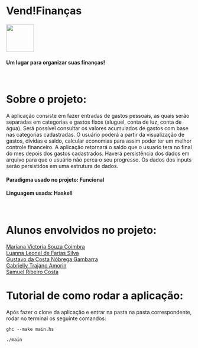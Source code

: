 <h1 color="pink">Vend!Finanças</h1>
<div display="flex" align-items= "center">
<img height="75px" width="75px" margin-right="20px" src= "https://image.flaticon.com/icons/png/512/1990/1990466.png">
<h4>Um lugar para organizar suas finanças!</h4>
</div>
<br>
<h1>Sobre o projeto: </h1>
<p>A aplicação consiste em fazer entradas de gastos pessoais, as quais serão separadas em categorias e gastos fixos (aluguel, conta de luz, conta de água). Será possível consultar os valores acumulados de gastos com base nas categorias cadastradas. O usuário poderá a partir da visualização de gastos, dívidas e saldo, calcular economias para assim poder ter um melhor controle financeiro. A aplicação retornará o saldo que o usuario tera no final do mes depois dos gastos cadastrados. Haverá persistência dos dados em arquivo para que o usuário não perca o seu progresso. Os dados dos inputs serão persistidos em uma estrutura de dados. </p>
<h4>Paradigma usado no projeto: Funcional</h4> 
<h4>Linguagem usada: Haskell</h4> 
<br>
<h1>Alunos envolvidos no projeto: </h1>
<a href="https://github.com/marianacoimbra">Mariana Victoria Souza Coimbra</a> 
<br>
<a href="https://github.com/LuannaLeonel">Luanna Leonel de Farias Silva</a>
<br>
<a href="https://github.com/gustavogambarra">Gustavo da Costa Nóbrega Gambarra</a>
<br>
<a href="https://github.com/gabriellytrajano">Gabrielly Trajano Amorin</a>
<br>
<a href="https://github.com/samuelribeiroc">Samuel Ribeiro Costa</a>

<h1>Tutorial de como rodar a aplicação: </h1>
<p>Após fazer o clone da aplicação e entrar na pasta na pasta correspondente, rodar no terminal os seguinte comandos: </p>

```
ghc --make main.hs 

./main
```
